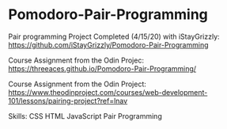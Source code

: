 # Pomodoro-Pair-Programming

Pair programming Project Completed (4/15/20) with iStayGrizzly: https://github.com/iStayGrizzly/Pomodoro-Pair-Programming

Course Assignment from the Odin Projec: https://threeaces.github.io/Pomodoro-Pair-Programming/

Course Assignment from the Odin Project: https://www.theodinproject.com/courses/web-development-101/lessons/pairing-project?ref=lnav

Skills:
CSS
HTML
JavaScript
Pair Programming
